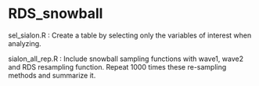 # RDS_snowball
sel_sialon.R : Create a table by selecting only the variables of interest when analyzing.

sialon_all_rep.R : Include snowball sampling functions with wave1, wave2 and RDS resampling function. Repeat 1000 times these re-sampling methods and summarize it. 
